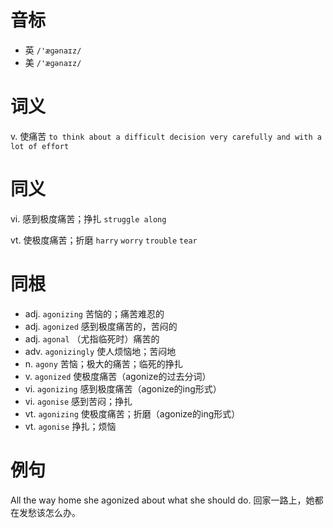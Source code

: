 # 音标

- 英 `/'æɡənaɪz/`
- 美 `/'æɡənaɪz/`

# 词义

v. 使痛苦
`to think about a difficult decision very carefully and with a lot of effort`

# 同义

vi. 感到极度痛苦；挣扎
`struggle along`

vt. 使极度痛苦；折磨
`harry` `worry` `trouble` `tear`

# 同根

- adj. `agonizing` 苦恼的；痛苦难忍的
- adj. `agonized` 感到极度痛苦的，苦闷的
- adj. `agonal` （尤指临死时）痛苦的
- adv. `agonizingly` 使人烦恼地；苦闷地
- n. `agony` 苦恼；极大的痛苦；临死的挣扎
- v. `agonized` 使极度痛苦（agonize的过去分词）
- vi. `agonizing` 感到极度痛苦（agonize的ing形式）
- vi. `agonise` 感到苦闷；挣扎
- vt. `agonizing` 使极度痛苦；折磨（agonize的ing形式）
- vt. `agonise` 挣扎；烦恼

# 例句

All the way home she agonized about what she should do.
回家一路上，她都在发愁该怎么办。


